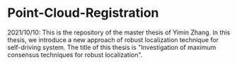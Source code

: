 # Point-Cloud-Registration
2021/10/10:
This is the repository of the master thesis of Yimin Zhang.
In this thesis, we introduce a new approach of robust localization technique for self-driving system.
The title of this thesis is "Investigation of maximum consensus techniques for robust localization".
